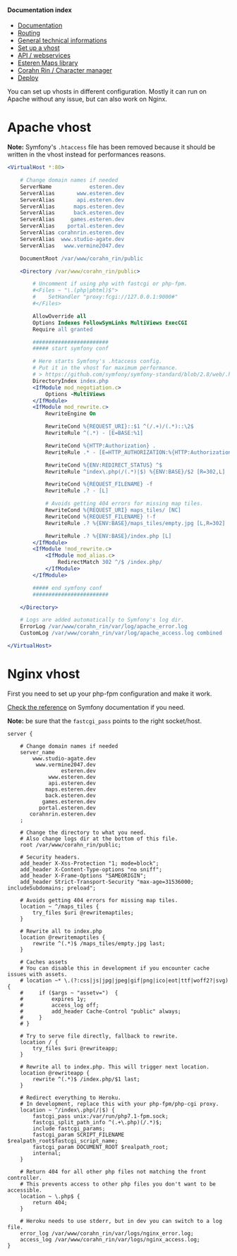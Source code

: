 
#### Documentation index

* [Documentation](../README.md)
* [Routing](routing.md)
* [General technical informations](technical.md)
* [Set up a vhost](vhosts.md)
* [API / webservices](api.md)
* [Esteren Maps library](maps.md)
* [Corahn Rin / Character manager](character_manager.md)
* [Deploy](deploy.md)

You can set up vhosts in different configuration.
Mostly it can run on Apache without any issue, but can also work on Nginx.

# Apache vhost

**Note:** Symfony's `.htaccess` file has been removed because it should be written in the vhost instead for
performances reasons.

```apache
<VirtualHost *:80>

    # Change domain names if needed
    ServerName            esteren.dev
    ServerAlias       www.esteren.dev
    ServerAlias       api.esteren.dev
    ServerAlias      maps.esteren.dev
    ServerAlias      back.esteren.dev
    ServerAlias     games.esteren.dev
    ServerAlias    portal.esteren.dev
    ServerAlias corahnrin.esteren.dev
    ServerAlias  www.studio-agate.dev
    ServerAlias   www.vermine2047.dev

    DocumentRoot /var/www/corahn_rin/public

    <Directory /var/www/corahn_rin/public>

        # Uncomment if using php with fastcgi or php-fpm.
        #<Files ~ "\.(php|phtml)$">
        #    SetHandler "proxy:fcgi://127.0.0.1:9000#"
        #</Files>

        AllowOverride all
        Options Indexes FollowSymLinks MultiViews ExecCGI
        Require all granted

        ########################
        ##### start symfony conf

        # Here starts Symfony's .htaccess config.
        # Put it in the vhost for maximum performance.
        # > https://github.com/symfony/symfony-standard/blob/2.8/web/.htaccess
        DirectoryIndex index.php
        <IfModule mod_negotiation.c>
            Options -MultiViews
        </IfModule>
        <IfModule mod_rewrite.c>
            RewriteEngine On

            RewriteCond %{REQUEST_URI}::$1 ^(/.+)/(.*)::\2$
            RewriteRule ^(.*) - [E=BASE:%1]

            RewriteCond %{HTTP:Authorization} .
            RewriteRule .* - [E=HTTP_AUTHORIZATION:%{HTTP:Authorization}]

            RewriteCond %{ENV:REDIRECT_STATUS} ^$
            RewriteRule ^index\.php(/(.*)|$) %{ENV:BASE}/$2 [R=302,L]

            RewriteCond %{REQUEST_FILENAME} -f
            RewriteRule .? - [L]

            # Avoids getting 404 errors for missing map tiles.
            RewriteCond %{REQUEST_URI} maps_tiles/ [NC]
            RewriteCond %{REQUEST_FILENAME} !-f
            RewriteRule .? %{ENV:BASE}/maps_tiles/empty.jpg [L,R=302]

            RewriteRule .? %{ENV:BASE}/index.php [L]
        </IfModule>
        <IfModule !mod_rewrite.c>
            <IfModule mod_alias.c>
                RedirectMatch 302 ^/$ /index.php/
            </IfModule>
        </IfModule>

        ##### end symfony conf
        ########################

    </Directory>

    # Logs are added automatically to Symfony's log dir.
    ErrorLog /var/www/corahn_rin/var/log/apache_error.log
    CustomLog /var/www/corahn_rin/var/log/apache_access.log combined

</VirtualHost>
```

# Nginx vhost

First you need to set up your php-fpm configuration and make it work.

[Check the reference](http://symfony.com/doc/current/cookbook/configuration/web_server_configuration.html#nginx) on
Symfony documentation if you need.

**Note:** be sure that the `fastcgi_pass` points to the right socket/host.

```nginx
server {

    # Change domain names if needed
    server_name
        www.studio-agate.dev
         www.vermine2047.dev
                 esteren.dev
             www.esteren.dev
             api.esteren.dev
            maps.esteren.dev
            back.esteren.dev
           games.esteren.dev
          portal.esteren.dev
       corahnrin.esteren.dev
    ;

    # Change the directory to what you need.
    # Also change logs dir at the bottom of this file.
    root /var/www/corahn_rin/public;
    
    # Security headers.
    add_header X-Xss-Protection "1; mode=block";
    add_header X-Content-Type-options "no sniff";
    add_header X-Frame-Options "SAMEORIGIN";
    add_header Strict-Transport-Security "max-age=31536000; includeSubdomains; preload";

    # Avoids getting 404 errors for missing map tiles.
    location ~ ^/maps_tiles {
        try_files $uri @rewritemaptiles;
    }

    # Rewrite all to index.php
    location @rewritemaptiles {
        rewrite ^(.*)$ /maps_tiles/empty.jpg last;
    }

    # Caches assets
    # You can disable this in development if you encounter cache issues with assets.
    # location ~* \.(?:css|js|jpg|jpeg|gif|png|ico|eot|ttf|woff2?|svg) {
    #     if ($args ~ "assetv=")  {
    #         expires 1y;
    #         access_log off;
    #         add_header Cache-Control "public" always;
    #     }
    # }

    # Try to serve file directly, fallback to rewrite.
    location / {
        try_files $uri @rewriteapp;
    }

    # Rewrite all to index.php. This will trigger next location.
    location @rewriteapp {
        rewrite ^(.*)$ /index.php/$1 last;
    }

    # Redirect everything to Heroku.
    # In development, replace this with your php-fpm/php-cgi proxy.
    location ~ ^/index\.php(/|$) {
        fastcgi_pass unix:/var/run/php7.1-fpm.sock;
        fastcgi_split_path_info ^(.+\.php)(/.*)$;
        include fastcgi_params;
        fastcgi_param SCRIPT_FILENAME $realpath_root$fastcgi_script_name;
        fastcgi_param DOCUMENT_ROOT $realpath_root;
        internal;
    }

    # Return 404 for all other php files not matching the front controller.
    # This prevents access to other php files you don't want to be accessible.
    location ~ \.php$ {
        return 404;
    }

    # Heroku needs to use stderr, but in dev you can switch to a log file.
    error_log /var/www/corahn_rin/var/logs/nginx_error.log;
    access_log /var/www/corahn_rin/var/logs/nginx_access.log;
}
```
